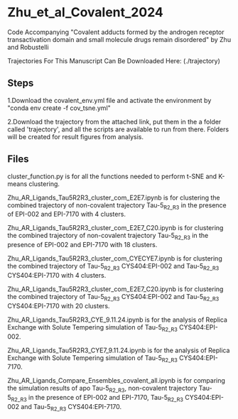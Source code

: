 # Zhu_et_al_Covalent_2024
Code Accompanying "Covalent adducts formed by the androgen receptor transactivation domain and small molecule drugs remain disordered" by Zhu and Robustelli

Trajectories For This Manuscript Can Be Downloaded Here:
(./trajectory)

## Steps

1.Download the covalent_env.yml file and activate the environment by "conda env create -f cov_tsne.yml"

2.Download the trajectory from the attached link, put them in the a folder called 'trajectory', and all the scripts are available to run from there. Folders will be created for result figures from analysis.

## Files

cluster_function.py is for all the functions needed to perform t-SNE and K-means clustering. 

Zhu_AR_Ligands_Tau5R2R3_cluster_com_E2E7.ipynb is for clustering the combined trajectory of non-covalent trajectory Tau-5<sub>R2_R3</sub> in the presence of EPI-002 and EPI-7170 with 4 clusters.

Zhu_AR_Ligands_Tau5R2R3_cluster_com_E2E7_C20.ipynb is for clustering the combined trajectory of non-covalent trajectory Tau-5<sub>R2_R3</sub> in the presence of EPI-002 and EPI-7170 with 18 clusters.

Zhu_AR_Ligands_Tau5R2R3_cluster_com_CYECYE7.ipynb is for clustering the combined trajectory of Tau-5<sub>R2_R3</sub> CYS404:EPI-002 and Tau-5<sub>R2_R3</sub> CYS404:EPI-7170 with 4 clusters.

Zhu_AR_Ligands_Tau5R2R3_cluster_com_E2E7_C20.ipynb is for clustering the combined trajectory of Tau-5<sub>R2_R3</sub> CYS404:EPI-002 and Tau-5<sub>R2_R3</sub> CYS404:EPI-7170 with 20 clusters.

Zhu_AR_Ligands_Tau5R2R3_CYE_9.11.24.ipynb is for the analysis of Replica Exchange with Solute Tempering simulation of Tau-5<sub>R2_R3</sub> CYS404:EPI-002.

Zhu_AR_Ligands_Tau5R2R3_CYE7_9.11.24.ipynb is for the analysis of Replica Exchange with Solute Tempering simulation of Tau-5<sub>R2_R3</sub> CYS404:EPI-7170.

Zhu_AR_Ligands_Compare_Ensembles_covalent_all.ipynb is for comparing the simulation results of apo Tau-5<sub>R2_R3</sub>, non-covalent trajectory Tau-5<sub>R2_R3</sub> in the presence of EPI-002 and EPI-7170, Tau-5<sub>R2_R3</sub> CYS404:EPI-002 and Tau-5<sub>R2_R3</sub> CYS404:EPI-7170.
